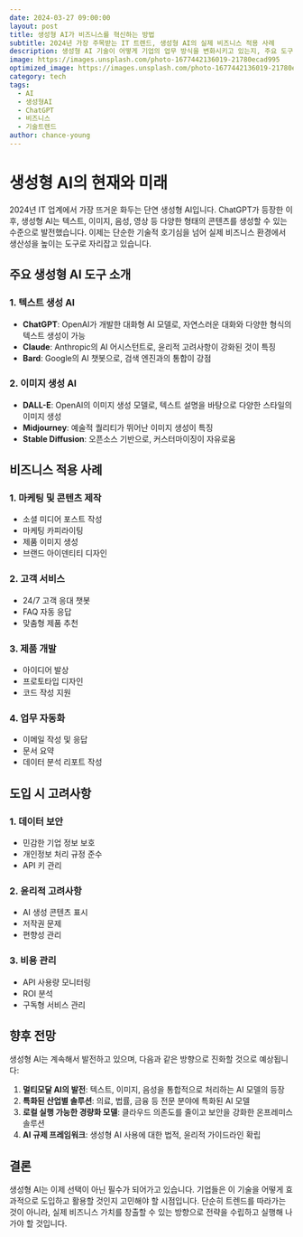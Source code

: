 ```yaml
---
date: 2024-03-27 09:00:00
layout: post
title: 생성형 AI가 비즈니스를 혁신하는 방법
subtitle: 2024년 가장 주목받는 IT 트렌드, 생성형 AI의 실제 비즈니스 적용 사례
description: 생성형 AI 기술이 어떻게 기업의 업무 방식을 변화시키고 있는지, 주요 도구들의 활용 사례와 도입 시 고려사항을 알아봅니다.
image: https://images.unsplash.com/photo-1677442136019-21780ecad995
optimized_image: https://images.unsplash.com/photo-1677442136019-21780ecad995?w=380
category: tech
tags:
  - AI
  - 생성형AI
  - ChatGPT
  - 비즈니스
  - 기술트렌드
author: chance-young
---
```


# 생성형 AI의 현재와 미래

2024년 IT 업계에서 가장 뜨거운 화두는 단연 생성형 AI입니다. ChatGPT가 등장한 이후, 생성형 AI는 텍스트, 이미지, 음성, 영상 등 다양한 형태의 콘텐츠를 생성할 수 있는 수준으로 발전했습니다. 이제는 단순한 기술적 호기심을 넘어 실제 비즈니스 환경에서 생산성을 높이는 도구로 자리잡고 있습니다.

## 주요 생성형 AI 도구 소개

### 1. 텍스트 생성 AI
- **ChatGPT**: OpenAI가 개발한 대화형 AI 모델로, 자연스러운 대화와 다양한 형식의 텍스트 생성이 가능
- **Claude**: Anthropic의 AI 어시스턴트로, 윤리적 고려사항이 강화된 것이 특징
- **Bard**: Google의 AI 챗봇으로, 검색 엔진과의 통합이 강점

### 2. 이미지 생성 AI
- **DALL-E**: OpenAI의 이미지 생성 모델로, 텍스트 설명을 바탕으로 다양한 스타일의 이미지 생성
- **Midjourney**: 예술적 퀄리티가 뛰어난 이미지 생성이 특징
- **Stable Diffusion**: 오픈소스 기반으로, 커스터마이징이 자유로움

## 비즈니스 적용 사례

### 1. 마케팅 및 콘텐츠 제작
- 소셜 미디어 포스트 작성
- 마케팅 카피라이팅
- 제품 이미지 생성
- 브랜드 아이덴티티 디자인

### 2. 고객 서비스
- 24/7 고객 응대 챗봇
- FAQ 자동 응답
- 맞춤형 제품 추천

### 3. 제품 개발
- 아이디어 발상
- 프로토타입 디자인
- 코드 작성 지원

### 4. 업무 자동화
- 이메일 작성 및 응답
- 문서 요약
- 데이터 분석 리포트 작성

## 도입 시 고려사항

### 1. 데이터 보안
- 민감한 기업 정보 보호
- 개인정보 처리 규정 준수
- API 키 관리

### 2. 윤리적 고려사항
- AI 생성 콘텐츠 표시
- 저작권 문제
- 편향성 관리

### 3. 비용 관리
- API 사용량 모니터링
- ROI 분석
- 구독형 서비스 관리

## 향후 전망

생성형 AI는 계속해서 발전하고 있으며, 다음과 같은 방향으로 진화할 것으로 예상됩니다:

1. **멀티모달 AI의 발전**: 텍스트, 이미지, 음성을 통합적으로 처리하는 AI 모델의 등장
2. **특화된 산업별 솔루션**: 의료, 법률, 금융 등 전문 분야에 특화된 AI 모델
3. **로컬 실행 가능한 경량화 모델**: 클라우드 의존도를 줄이고 보안을 강화한 온프레미스 솔루션
4. **AI 규제 프레임워크**: 생성형 AI 사용에 대한 법적, 윤리적 가이드라인 확립

## 결론

생성형 AI는 이제 선택이 아닌 필수가 되어가고 있습니다. 기업들은 이 기술을 어떻게 효과적으로 도입하고 활용할 것인지 고민해야 할 시점입니다. 단순히 트렌드를 따라가는 것이 아니라, 실제 비즈니스 가치를 창출할 수 있는 방향으로 전략을 수립하고 실행해 나가야 할 것입니다.